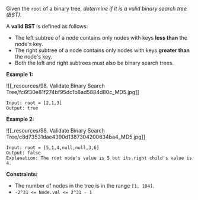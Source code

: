 Given the `root` of a binary tree, *determine if it is a valid binary search tree (BST)*.

A **valid BST** is defined as follows:

- The left subtree of a node contains only nodes with keys **less than** the node's key.
- The right subtree of a node contains only nodes with keys **greater than** the node's key.
- Both the left and right subtrees must also be binary search trees.

 

**Example 1:**

![[_resources/98. Validate Binary Search Tree/fc6f30e81f274bf95dc1b8ad5884d80c_MD5.jpg]]

```
Input: root = [2,1,3]
Output: true
```

**Example 2:**

![[_resources/98. Validate Binary Search Tree/c8d73531dae4390d1387304200634ba4_MD5.jpg]]

```
Input: root = [5,1,4,null,null,3,6]
Output: false
Explanation: The root node's value is 5 but its right child's value is 4.
```

 

**Constraints:**

- The number of nodes in the tree is in the range `[1, 104]`.
- `-2^31 <= Node.val <= 2^31 - 1`
